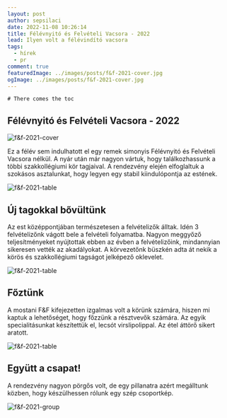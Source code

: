 ```yaml
---
layout: post
author: sepsilaci
date: 2022-11-08 10:26:14
title: Félévnyitó és Felvételi Vacsora - 2022
lead: Ilyen volt a félévindító vacsora
tags:
  - hírek
  - pr
comment: true
featuredImage: ../images/posts/f&f-2021-cover.jpg
ogImage: ../images/posts/f&f-2021-cover.jpg
---
```


```toc
# There comes the toc
```

## Félévnyitó és Felvételi Vacsora - 2022

![f&f-2021-cover](https://warp.sch.bme.hu/images/f-f-2021-cover)

Ez a félév sem indulhatott el egy remek simonyis Félévnyitó és Felvételi Vacsora nélkül. A nyár után már nagyon vártuk, hogy találkozhassunk a többi szakkollégiumi kör tagjaival. A rendezvény elején elfoglaltuk a szokásos asztalunkat, hogy legyen egy stabil kiindulópontja az estének.

![f&f-2021-table](https://warp.sch.bme.hu/images/f-f-2021-table)

## Új tagokkal bővültünk

Az est középpontjában természetesen a felvételizők álltak. Idén 3 felvételizőnk vágott bele a felvételi folyamatba. Nagyon meggyőző teljesítményeket nyújtottak ebben az évben a felvételizőink, mindannyian sikeresen vették az akadályokat. A körvezetőnk büszkén adta át nekik a körös és szakkollégiumi tagságot jelképező oklevelet.

![f&f-2021-table](https://warp.sch.bme.hu/images/f-f-2021-okelvel)

## Főztünk

A mostani F&F kifejezetten izgalmas volt a körünk számára, hiszen mi kaptuk a lehetőséget, hogy főzzünk a résztvevők számára. Az egyik specialitásunkat készítettük el, lecsót virslipolippal. Az étel áttörő sikert aratott.


![f&f-2021-table](https://warp.sch.bme.hu/images/c77f0dac-e028-48d9-803c-209634d5205e_1_105_c)

## Együtt a csapat!

A rendezvény nagyon pörgős volt, de egy pillanatra azért megálltunk közben, hogy készülhessen rólunk egy szép csoportkép.

![f&f-2021-group](https://warp.sch.bme.hu/images/f-f-2021-kir-dev-group)
